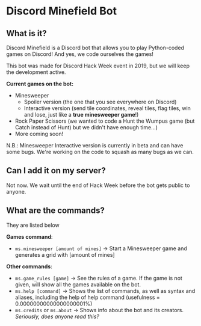 # Discord Minefield Bot

## What is it?
Discord Minefield is a Discord bot that allows you to play Python-coded games on Discord!
And yes, we code ourselves the games!

This bot was made for Discord Hack Week event in 2019, but we will keep the development active.

**Current games on the bot:**
- Minesweeper
  - Spoiler version (the one that you see everywhere on Discord)
  - Interactive version (send tile coordinates, reveal tiles, flag tiles, win and lose, just like a **true minesweeper game**!)
- Rock Paper Scissors (we wanted to code a Hunt the Wumpus game (but Catch instead of Hunt) but we didn't have enough time...)
- More coming soon!

N.B.: Minesweeper Interactive version is currently in beta and can have some bugs. We're working on the code to squash as many bugs as we can.

## Can I add it on my server?
Not now. We wait until the end of Hack Week before the bot gets public to anyone.


## What are the commands?
They are listed below

**Games command**:
- `ms.minesweeper [amount of mines]` -> Start a Minesweeper game and generates a grid with \[amount of mines]

**Other commands**:
- `ms.game_rules [game]` -> See the rules of a game. If the game is not given, will show all the games available on the bot.
- `ms.help [command]` -> Shows the list of commands, as well as syntax and aliases, including the help of help command (usefulness = 0.00000000000000000001%)
- `ms.credits` or `ms.about` -> Shows info about the bot and its creators. *Seriously, does anyone read this?*
